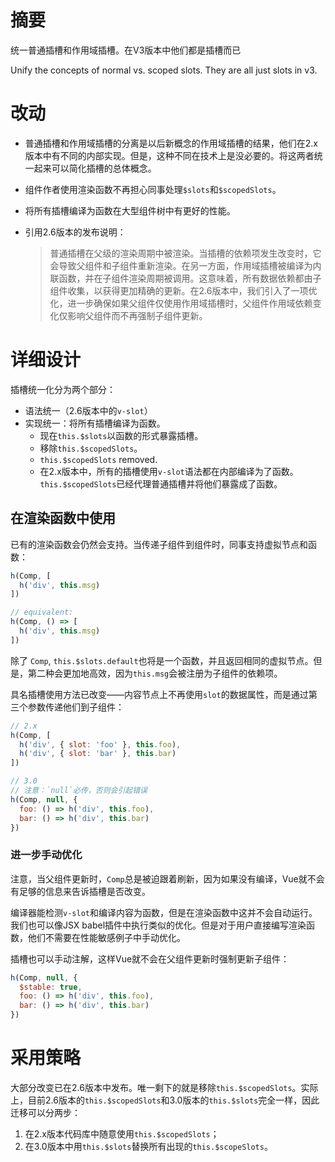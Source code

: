 # 摘要

统一普通插槽和作用域插槽。在V3版本中他们都是插槽而已

Unify the concepts of normal vs. scoped slots. They are all just slots in v3.

# 改动

- 普通插槽和作用域插槽的分离是以后新概念的作用域插槽的结果，他们在2.x版本中有不同的内部实现。但是，这种不同在技术上是没必要的。将这两者统一起来可以简化插槽的总体概念。

- 组件作者使用渲染函数不再担心同事处理`$slots`和`$scopedSlots`。

- 将所有插槽编译为函数在大型组件树中有更好的性能。

- 引用2.6版本的发布说明：

  > 普通插槽在父级的渲染周期中被渲染。当插槽的依赖项发生改变时，它会导致父组件和子组件重新渲染。在另一方面，作用域插槽被编译为内联函数，并在子组件渲染周期被调用。这意味着，所有数据依赖都由子组件收集，以获得更加精确的更新。在2.6版本中，我们引入了一项优化，进一步确保如果父组件仅使用作用域插槽时，父组件作用域依赖变化仅影响父组件而不再强制子组件更新。

# 详细设计

插槽统一化分为两个部分：

- 语法统一（2.6版本中的`v-slot`）
- 实现统一：将所有插槽编译为函数。
  - 现在`this.$slots`以函数的形式暴露插槽。
  - 移除`this.$scopedSlots`。
  - `this.$scopedSlots` removed.
  - 在2.x版本中，所有的插槽使用`v-slot`语法都在内部编译为了函数。`this.$scopedSlots`已经代理普通插槽并将他们暴露成了函数。

## 在渲染函数中使用

已有的渲染函数会仍然会支持。当传递子组件到组件时，同事支持虚拟节点和函数：

``` js
h(Comp, [
  h('div', this.msg)
])

// equivalent:
h(Comp, () => [
  h('div', this.msg)
])
```

除了 `Comp`, `this.$slots.default`也将是一个函数，并且返回相同的虚拟节点。但是，第二种会更加地高效，因为`this.msg`会被注册为子组件的依赖项。

具名插槽使用方法已改变——内容节点上不再使用`slot`的数据属性，而是通过第三个参数传递他们到子组件：

``` js
// 2.x
h(Comp, [
  h('div', { slot: 'foo' }, this.foo),
  h('div', { slot: 'bar' }, this.bar)
])

// 3.0
// 注意：`null`必传，否则会引起错误
h(Comp, null, {
  foo: () => h('div', this.foo),
  bar: () => h('div', this.bar)
})
```

### 进一步手动优化

注意，当父组件更新时，`Comp`总是被迫跟着刷新，因为如果没有编译，Vue就不会有足够的信息来告诉插槽是否改变。

编译器能检测`v-slot`和编译内容为函数，但是在渲染函数中这并不会自动运行。我们也可以像JSX babel插件中执行类似的优化。但是对于用户直接编写渲染函数，他们不需要在性能敏感例子中手动优化。

插槽也可以手动注解，这样Vue就不会在父组件更新时强制更新子组件：

``` js
h(Comp, null, {
  $stable: true,
  foo: () => h('div', this.foo),
  bar: () => h('div', this.bar)
})
```

# 采用策略

大部分改变已在2.6版本中发布。唯一剩下的就是移除`this.$scopedSlots`。实际上，目前2.6版本的`this.$scopedSlots`和3.0版本的`this.$slots`完全一样，因此迁移可以分两步：

1. 在2.x版本代码库中随意使用`this.$scopedSlots`；
2. 在3.0版本中用`this.$slots`替换所有出现的`this.$scopeSlots`。